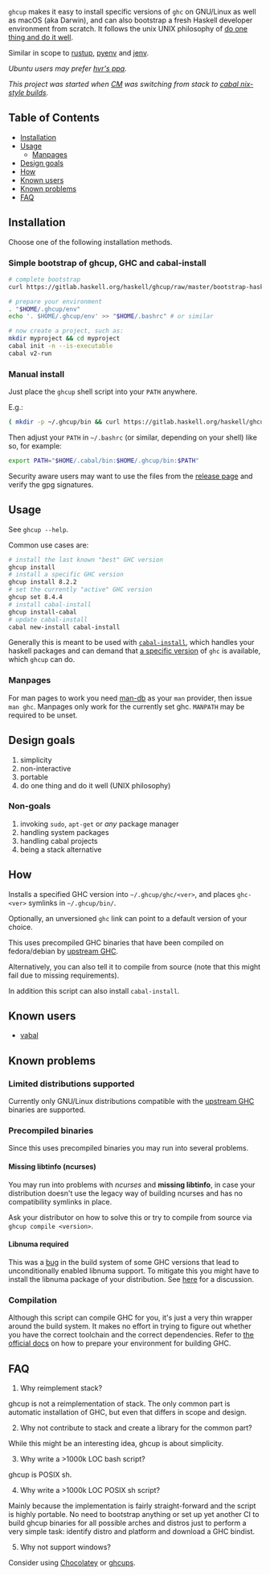 `ghcup` makes it easy to install specific versions of `ghc` on GNU/Linux as well as macOS (aka Darwin), and can also bootstrap a fresh Haskell developer environment from scratch.
It follows the unix UNIX philosophy of [do one thing and do it well](https://en.wikipedia.org/wiki/Unix_philosophy#Do_One_Thing_and_Do_It_Well).

Similar in scope to [rustup](https://github.com/rust-lang-nursery/rustup.rs), [pyenv](https://github.com/pyenv/pyenv) and [jenv](http://www.jenv.be).

*Ubuntu users may prefer [hvr's ppa](https://launchpad.net/~hvr/+archive/ubuntu/ghc).*

*This project was started when [CM](https://github.com/capital-match) was switching from stack to [cabal nix-style builds](https://www.haskell.org/cabal/users-guide/nix-local-build-overview.html).*

## Table of Contents

   * [Installation](#installation)
   * [Usage](#usage)
     * [Manpages](#manpages)
   * [Design goals](#design-goals)
   * [How](#how)
   * [Known users](#known-users)
   * [Known problems](#known-problems)
   * [FAQ](#faq)

## Installation

Choose one of the following installation methods.

### Simple bootstrap of ghcup, GHC and cabal-install

```sh
# complete bootstrap
curl https://gitlab.haskell.org/haskell/ghcup/raw/master/bootstrap-haskell -sSf | sh

# prepare your environment
. "$HOME/.ghcup/env"
echo '. $HOME/.ghcup/env' >> "$HOME/.bashrc" # or similar

# now create a project, such as:
mkdir myproject && cd myproject
cabal init -n --is-executable
cabal v2-run
```

### Manual install

Just place the `ghcup` shell script into your `PATH` anywhere.

E.g.:

```sh
( mkdir -p ~/.ghcup/bin && curl https://gitlab.haskell.org/haskell/ghcup/raw/master/ghcup > ~/.ghcup/bin/ghcup && chmod +x ~/.ghcup/bin/ghcup) && echo "Success"
```

Then adjust your `PATH` in `~/.bashrc` (or similar, depending on your shell) like so, for example:

```sh
export PATH="$HOME/.cabal/bin:$HOME/.ghcup/bin:$PATH"
```

Security aware users may want to use the files from the [release page](https://gitlab.haskell.org/haskell/ghcup/tags/)
and verify the gpg signatures.

## Usage

See `ghcup --help`.

Common use cases are:

```sh
# install the last known "best" GHC version
ghcup install
# install a specific GHC version
ghcup install 8.2.2
# set the currently "active" GHC version
ghcup set 8.4.4
# install cabal-install
ghcup install-cabal
# update cabal-install
cabal new-install cabal-install
```

Generally this is meant to be used with [`cabal-install`](https://hackage.haskell.org/package/cabal-install), which
handles your haskell packages and can demand that [a specific version](https://cabal.readthedocs.io/en/latest/nix-local-build.html#cfg-flag---with-compiler)  of `ghc` is available, which `ghcup` can do.

### Manpages

For man pages to work you need [man-db](http://man-db.nongnu.org/) as your `man` provider, then issue `man ghc`. Manpages only work for the currently set ghc.
`MANPATH` may be required to be unset.

## Design goals

1. simplicity
2. non-interactive
3. portable
4. do one thing and do it well (UNIX philosophy)

### Non-goals

1. invoking `sudo`, `apt-get` or *any* package manager
2. handling system packages
3. handling cabal projects
4. being a stack alternative

## How

Installs a specified GHC version into `~/.ghcup/ghc/<ver>`, and places `ghc-<ver>` symlinks in `~/.ghcup/bin/`.

Optionally, an unversioned `ghc` link can point to a default version of your choice.

This uses precompiled GHC binaries that have been compiled on fedora/debian by [upstream GHC](https://www.haskell.org/ghc/download_ghc_8_6_1.html#binaries).

Alternatively, you can also tell it to compile from source (note that this might fail due to missing requirements).

In addition this script can also install `cabal-install`.

## Known users

* [vabal](https://github.com/Franciman/vabal)

## Known problems

### Limited distributions supported

Currently only GNU/Linux distributions compatible with the [upstream GHC](https://www.haskell.org/ghc/download_ghc_8_6_1.html#binaries) binaries are supported.

### Precompiled binaries

Since this uses precompiled binaries you may run into
several problems.

#### Missing libtinfo (ncurses)

You may run into problems with *ncurses* and **missing libtinfo**, in case
your distribution doesn't use the legacy way of building
ncurses and has no compatibility symlinks in place.

Ask your distributor on how to solve this or
try to compile from source via `ghcup compile <version>`.

#### Libnuma required

This was a [bug](https://ghc.haskell.org/trac/ghc/ticket/15688) in the build system of some GHC versions that lead to
unconditionally enabled libnuma support. To mitigate this you might have to install the libnuma
package of your distribution. See [here](https://gitlab.haskell.org/haskell/ghcup/issues/58) for a discussion.

### Compilation

Although this script can compile GHC for you, it's just a very thin
wrapper around the build system. It makes no effort in trying
to figure out whether you have the correct toolchain and
the correct dependencies. Refer to [the official docs](https://ghc.haskell.org/trac/ghc/wiki/Building/Preparation/Linux)
on how to prepare your environment for building GHC.

## FAQ

1. Why reimplement stack?

ghcup is not a reimplementation of stack. The only common part is automatic installation of GHC, but even that differs in scope and design.

2. Why not contribute to stack and create a library for the common part?

While this might be an interesting idea, ghcup is about simplicity.

3. Why write a >1000k LOC bash script?

ghcup is POSIX sh.

4. Why write a >1000k LOC POSIX sh script?

Mainly because the implementation is fairly straight-forward and the script is highly portable. No need to bootstrap anything or set up yet another CI to build ghcup binaries for all possible arches and distros just to perform a very simple task: identify distro and platform and download a GHC bindist.

5. Why not support windows?

Consider using [Chocolatey](https://chocolatey.org/search?q=ghc) or [ghcups](https://github.com/kakkun61/ghcups).
